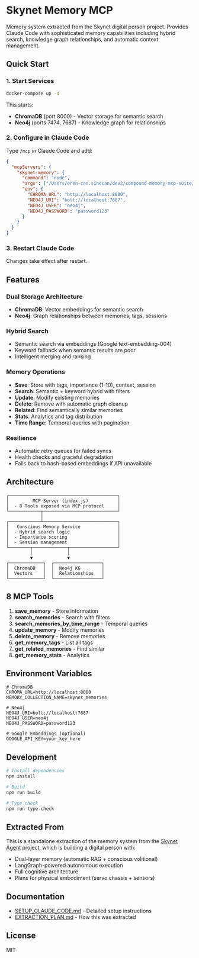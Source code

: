 # Skynet Memory MCP

Memory system extracted from the Skynet digital person project. Provides Claude Code with sophisticated memory capabilities including hybrid search, knowledge graph relationships, and automatic context management.

## Quick Start

### 1. Start Services

```bash
docker-compose up -d
```

This starts:
- **ChromaDB** (port 8000) - Vector storage for semantic search
- **Neo4j** (ports 7474, 7687) - Knowledge graph for relationships

### 2. Configure in Claude Code

Type `/mcp` in Claude Code and add:

```json
{
  "mcpServers": {
    "skynet-memory": {
      "command": "node",
      "args": ["/Users/eren-can.sinecan/dev2/compound-memory-mcp-suite/skynet-memory-mcp/dist/index.js"],
      "env": {
        "CHROMA_URL": "http://localhost:8000",
        "NEO4J_URI": "bolt://localhost:7687",
        "NEO4J_USER": "neo4j",
        "NEO4J_PASSWORD": "password123"
      }
    }
  }
}
```

### 3. Restart Claude Code

Changes take effect after restart.

## Features

### Dual Storage Architecture
- **ChromaDB**: Vector embeddings for semantic search
- **Neo4j**: Graph relationships between memories, tags, sessions

### Hybrid Search
- Semantic search via embeddings (Google text-embedding-004)
- Keyword fallback when semantic results are poor
- Intelligent merging and ranking

### Memory Operations
- **Save**: Store with tags, importance (1-10), context, session
- **Search**: Semantic + keyword hybrid with filters
- **Update**: Modify existing memories
- **Delete**: Remove with automatic graph cleanup
- **Related**: Find semantically similar memories
- **Stats**: Analytics and tag distribution
- **Time Range**: Temporal queries with pagination

### Resilience
- Automatic retry queues for failed syncs
- Health checks and graceful degradation
- Falls back to hash-based embeddings if API unavailable

## Architecture

```
┌─────────────────────────────────────────┐
│         MCP Server (index.js)           │
│  - 8 Tools exposed via MCP protocol     │
└────────────┬────────────────────────────┘
             │
┌────────────┴────────────────────────────┐
│   Conscious Memory Service              │
│  - Hybrid search logic                  │
│  - Importance scoring                   │
│  - Session management                   │
└────────┬─────────────┬──────────────────┘
         │             │
         ▼             ▼
┌─────────────┐  ┌──────────────────┐
│  ChromaDB   │  │  Neo4j KG        │
│  Vectors    │  │  Relationships   │
└─────────────┘  └──────────────────┘
```

## 8 MCP Tools

1. **save_memory** - Store information
2. **search_memories** - Search with filters
3. **search_memories_by_time_range** - Temporal queries
4. **update_memory** - Modify memories
5. **delete_memory** - Remove memories
6. **get_memory_tags** - List all tags
7. **get_related_memories** - Find similar
8. **get_memory_stats** - Analytics

## Environment Variables

```env
# ChromaDB
CHROMA_URL=http://localhost:8000
MEMORY_COLLECTION_NAME=skynet_memories

# Neo4j
NEO4J_URI=bolt://localhost:7687
NEO4J_USER=neo4j
NEO4J_PASSWORD=password123

# Google Embeddings (optional)
GOOGLE_API_KEY=your_key_here
```

## Development

```bash
# Install dependencies
npm install

# Build
npm run build

# Type check
npm run type-check
```

## Extracted From

This is a standalone extraction of the memory system from the [Skynet Agent](../../../skynet-agent) project, which is building a digital person with:
- Dual-layer memory (automatic RAG + conscious volitional)
- LangGraph-powered autonomous execution
- Full cognitive architecture
- Plans for physical embodiment (servo chassis + sensors)

## Documentation

- [SETUP_CLAUDE_CODE.md](./SETUP_CLAUDE_CODE.md) - Detailed setup instructions
- [EXTRACTION_PLAN.md](../EXTRACTION_PLAN.md) - How this was extracted

## License

MIT
